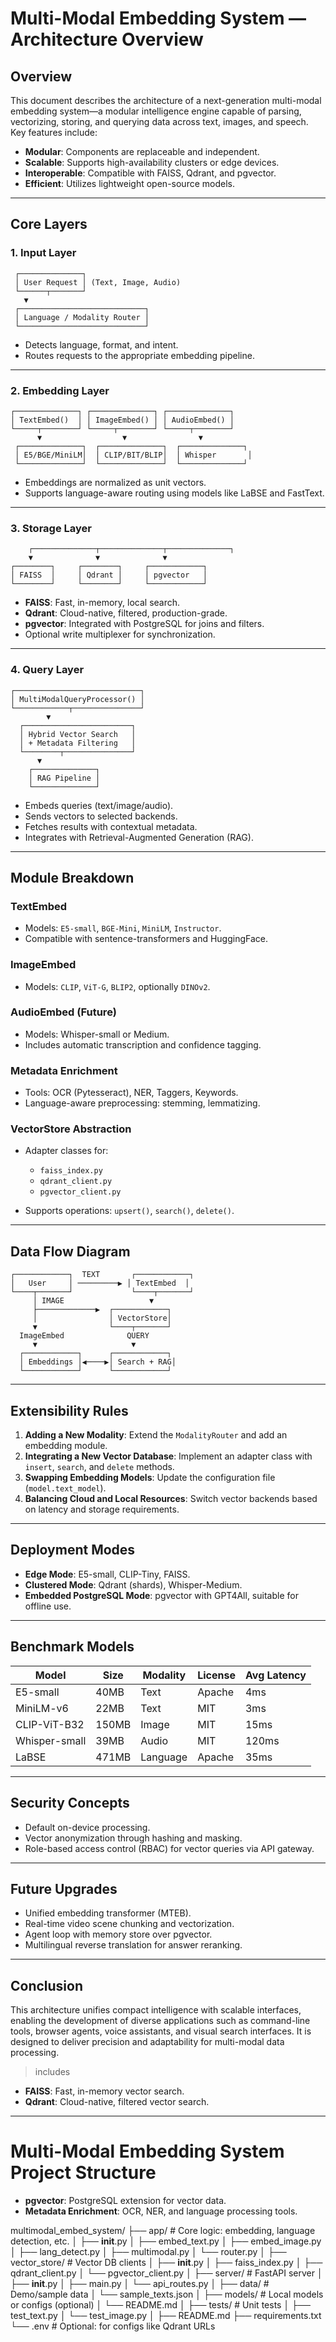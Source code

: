 # Multi-Modal Embedding System — Architecture Overview

## Overview

This document describes the architecture of a next-generation multi-modal embedding system—a modular intelligence engine capable of parsing, vectorizing, storing, and querying data across text, images, and speech. Key features include:

* **Modular**: Components are replaceable and independent.
* **Scalable**: Supports high-availability clusters or edge devices.
* **Interoperable**: Compatible with FAISS, Qdrant, and pgvector.
* **Efficient**: Utilizes lightweight open-source models.

---

## Core Layers

### 1. Input Layer

```
 ┌──────────────┐
 │ User Request │ (Text, Image, Audio)
 └──────┬───────┘
   ▼
 ┌────────────────────────────┐
 │ Language / Modality Router │
 └────────────────────────────┘
```

* Detects language, format, and intent.
* Routes requests to the appropriate embedding pipeline.

---

### 2. Embedding Layer

```
┌──────────────┐ ┌──────────────┐ ┌──────────────┐
│ TextEmbed()  │ │ ImageEmbed() │ │ AudioEmbed() │
└─────┬────────┘ └─────┬────────┘ └─────┬────────┘
      ▼                  ▼                ▼
 ┌──────────────┐  ┌──────────────┐  ┌──────────────┐
 │ E5/BGE/MiniLM│  │ CLIP/BIT/BLIP│  │ Whisper       │
 └──────────────┘  └──────────────┘  └──────────────┘
```

* Embeddings are normalized as unit vectors.
* Supports language-aware routing using models like LaBSE and FastText.

---

### 3. Storage Layer

```
    ┌──────────────┬──────────────┬──────────────┐
    ▼              ▼              ▼
┌────────┐     ┌────────┐     ┌────────────┐
│ FAISS  │     │ Qdrant │     │ pgvector   │
└────────┘     └────────┘     └────────────┘
```

* **FAISS**: Fast, in-memory, local search.
* **Qdrant**: Cloud-native, filtered, production-grade.
* **pgvector**: Integrated with PostgreSQL for joins and filters.
* Optional write multiplexer for synchronization.

---

### 4. Query Layer

```
┌────────────────────────────┐
│ MultiModalQueryProcessor() │
└────────────┬───────────────┘
        ▼
  ┌────────────────────────┐
  │ Hybrid Vector Search   │
  │ + Metadata Filtering   │
  └────────┬───────────────┘
      ▼
    ┌──────────────┐
    │ RAG Pipeline │
    └──────────────┘
```

* Embeds queries (text/image/audio).
* Sends vectors to selected backends.
* Fetches results with contextual metadata.
* Integrates with Retrieval-Augmented Generation (RAG).

---

## Module Breakdown

### TextEmbed

* Models: `E5-small`, `BGE-Mini`, `MiniLM`, `Instructor`.
* Compatible with sentence-transformers and HuggingFace.

### ImageEmbed

* Models: `CLIP`, `ViT-G`, `BLIP2`, optionally `DINOv2`.

### AudioEmbed (Future)

* Models: Whisper-small or Medium.
* Includes automatic transcription and confidence tagging.

### Metadata Enrichment

* Tools: OCR (Pytesseract), NER, Taggers, Keywords.
* Language-aware preprocessing: stemming, lemmatizing.

### VectorStore Abstraction

* Adapter classes for:

  * `faiss_index.py`
  * `qdrant_client.py`
  * `pgvector_client.py`

* Supports operations: `upsert()`, `search()`, `delete()`.

---

## Data Flow Diagram

```
┌────────────┐  TEXT       ┌────────────┐
│   User     │ ─────────▶ │ TextEmbed  │
└────┬───────┘             └────┬───────┘
     │ IMAGE                   ▼
     ├─────────────▶  ┌────────────┐
     │                │ VectorStore│
     ▼                └────┬───────┘
  ImageEmbed              QUERY
     ▼                     ▼
  ┌────────────┐      ┌────────────┐
  │ Embeddings │◀────▶│ Search + RAG│
  └────────────┘      └────────────┘
```

---

## Extensibility Rules

1. **Adding a New Modality**: Extend the `ModalityRouter` and add an embedding module.
2. **Integrating a New Vector Database**: Implement an adapter class with `insert`, `search`, and `delete` methods.
3. **Swapping Embedding Models**: Update the configuration file (`model.text_model`).
4. **Balancing Cloud and Local Resources**: Switch vector backends based on latency and storage requirements.

---

## Deployment Modes

* **Edge Mode**: E5-small, CLIP-Tiny, FAISS.
* **Clustered Mode**: Qdrant (shards), Whisper-Medium.
* **Embedded PostgreSQL Mode**: pgvector with GPT4All, suitable for offline use.

---

## Benchmark Models

| Model         | Size  | Modality | License | Avg Latency |
| ------------- | ----- | -------- | ------- | ----------- |
| E5-small      | 40MB  | Text     | Apache  | 4ms         |
| MiniLM-v6     | 22MB  | Text     | MIT     | 3ms         |
| CLIP-ViT-B32  | 150MB | Image    | MIT     | 15ms        |
| Whisper-small | 39MB  | Audio    | MIT     | 120ms       |
| LaBSE         | 471MB | Language | Apache  | 35ms        |

---

## Security Concepts

* Default on-device processing.
* Vector anonymization through hashing and masking.
* Role-based access control (RBAC) for vector queries via API gateway.

---

## Future Upgrades

* Unified embedding transformer (MTEB).
* Real-time video scene chunking and vectorization.
* Agent loop with memory store over pgvector.
* Multilingual reverse translation for answer reranking.

---

## Conclusion

This architecture unifies compact intelligence with scalable interfaces, enabling the development of diverse applications such as command-line tools, browser agents, voice assistants, and visual search interfaces. It is designed to deliver precision and adaptability for multi-modal data processing.



> includes

* **FAISS**: Fast, in-memory vector search.
* **Qdrant**: Cloud-native, filtered vector search. 

---

# Multi-Modal Embedding System Project Structure

* **pgvector**: PostgreSQL extension for vector data.
* **Metadata Enrichment**: OCR, NER, and language processing tools.

multimodal_embed_system/
├── app/                      # Core logic: embedding, language detection, etc.
│   ├── __init__.py
│   ├── embed_text.py
│   ├── embed_image.py
│   ├── lang_detect.py
│   ├── multimodal.py
│   └── router.py
│
├── vector_store/            # Vector DB clients
│   ├── __init__.py
│   ├── faiss_index.py
│   ├── qdrant_client.py
│   └── pgvector_client.py
│
├── server/                  # FastAPI server
│   ├── __init__.py
│   ├── main.py
│   └── api_routes.py
│
├── data/                    # Demo/sample data
│   └── sample_texts.json
│
├── models/                  # Local models or configs (optional)
│   └── README.md
│
├── tests/                   # Unit tests
│   ├── test_text.py
│   └── test_image.py
│
├── README.md
├── requirements.txt
└── .env                     # Optional: for configs like Qdrant URLs
